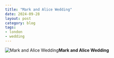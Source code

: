 ```yaml
---
title: "Mark and Alice Wedding"
date: 2024-09-28
layout: post
category: blog
tags:
- london
- wedding
---
```



 ![Mark and Alice Wedding](/images/2024/2024-09-28-mark-and-alice-wedding.jpg)**Mark and Alice Wedding**
<!--more-->


